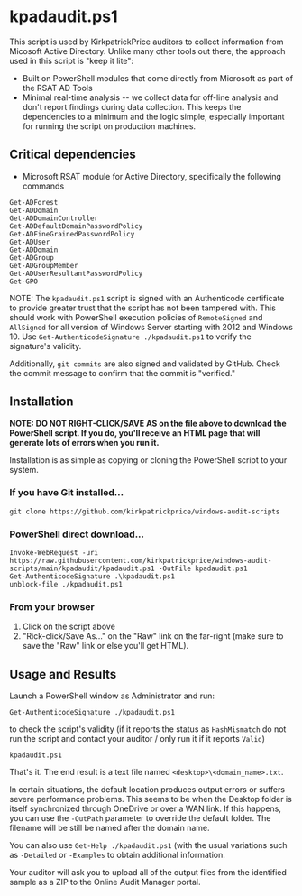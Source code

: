 # kpadaudit.ps1

This script is used by KirkpatrickPrice auditors to collect information from Micosoft Active Directory.  Unlike many other tools out there, the approach used in this script is "keep it lite":
* Built on PowerShell modules that come directly from Microsoft as part of the RSAT AD Tools
* Minimal real-time analysis -- we collect data for off-line analysis and don't report findings during data collection.  This keeps the dependencies to a minimum and the logic simple, especially important for running the script on production machines.

## Critical dependencies ##
* Microsoft RSAT module for Active Directory, specifically the following commands
```
Get-ADForest
Get-ADDomain
Get-ADDomainController
Get-ADDefaultDomainPasswordPolicy
Get-ADFineGrainedPasswordPolicy
Get-ADUser
Get-ADDomain
Get-ADGroup
Get-ADGroupMember
Get-ADUserResultantPasswordPolicy
Get-GPO
```

NOTE: The `kpadaudit.ps1` script is signed with an Authenticode certificate to provide greater trust that the script has not been tampered with.  This should work with PowerShell execution policies of `RemoteSigned` and `AllSigned` for all version of Windows Server starting with 2012 and Windows 10.  Use `Get-AuthenticodeSignature ./kpadaudit.ps1` to verify the signature's validity.

Additionally, `git commits` are also signed and validated by GitHub.  Check the commit message to confirm that the commit is "verified."

## Installation
**NOTE: DO NOT RIGHT-CLICK/SAVE AS on the file above to download the PowerShell script.  If you do, you'll receive an HTML page that will generate lots of errors when you run it.**

Installation is as simple as copying or cloning the PowerShell script to your system.

### If you have Git installed...
`git clone https://github.com/kirkpatrickprice/windows-audit-scripts`

### PowerShell direct download...
```
Invoke-WebRequest -uri https://raw.githubusercontent.com/kirkpatrickprice/windows-audit-scripts/main/kpadaudit/kpadaudit.ps1 -OutFile kpadaudit.ps1
Get-AuthenticodeSignature .\kpadaudit.ps1
unblock-file ./kpadaudit.ps1
```

### From your browser
1. Click on the script above
2. "Rick-click/Save As..." on the "Raw" link on the far-right (make sure to save the "Raw" link or else you'll get HTML).

## Usage and Results
Launch a PowerShell window as Administrator and run:

`Get-AuthenticodeSignature ./kpadaudit.ps1`

to check the script's validity (if it reports the status as `HashMismatch` do not run the script and contact your auditor / only run it if it reports `Valid`)

`kpadaudit.ps1`

That's it.  The end result is a text file named `<desktop>\<domain_name>.txt`.  

In certain situations, the default location produces output errors or suffers severe performance problems.  This seems to be when the Desktop folder is itself synchronized through OneDrive or over a WAN link.  If this happens, you can use the `-OutPath` parameter to override the default folder.  The filename will be still be named after the domain name.

You can also use `Get-Help ./kpadaudit.ps1` (with the usual variations such as `-Detailed` or `-Examples` to obtain additional information.

Your auditor will ask you to upload all of the output files from the identified sample as a ZIP to the Online Audit Manager portal.
